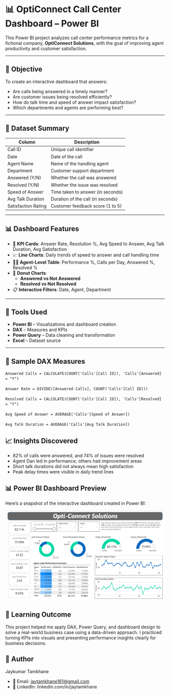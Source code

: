# 📊 OptiConnect Call Center Dashboard – Power BI

This Power BI project analyzes call center performance metrics for a fictional company, **OptiConnect Solutions**, with the goal of improving agent productivity and customer satisfaction.

---

## 🎯 Objective

To create an interactive dashboard that answers:
- Are calls being answered in a timely manner?
- Are customer issues being resolved efficiently?
- How do talk time and speed of answer impact satisfaction?
- Which departments and agents are performing best?

---

## 📁 Dataset Summary

| Column                | Description                             |
|-----------------------|-----------------------------------------|
| Call ID              | Unique call identifier                  |
| Date                 | Date of the call                        |
| Agent Name           | Name of the handling agent              |
| Department           | Customer support department             |
| Answered (Y/N)       | Whether the call was answered           |
| Resolved (Y/N)       | Whether the issue was resolved          |
| Speed of Answer      | Time taken to answer (in seconds)       |
| Avg Talk Duration    | Duration of the call (in seconds)       |
| Satisfaction Rating  | Customer feedback score (1 to 5)        |

---

## 📊 Dashboard Features

- 📌 **KPI Cards**: Answer Rate, Resolution %, Avg Speed to Answer, Avg Talk Duration, Avg Satisfaction
- 📈 **Line Charts**: Daily trends of speed to answer and call handling time
- 🧑‍💼 **Agent-Level Table**: Performance %, Calls per Day, Answered %, Resolved %
- 🥧 **Donut Charts**:
  - **Answered vs Not Answered**
  - **Resolved vs Not Resolved**
- 📋 **Interactive Filters**: Date, Agent, Department

---

## 📍 Tools Used

- **Power BI** – Visualizations and dashboard creation  
- **DAX** – Measures and KPIs  
- **Power Query** – Data cleaning and transformation  
- **Excel** – Dataset source

---

## 🧮 Sample DAX Measures

```DAX
Answered Calls = CALCULATE(COUNT('Calls'[Call ID]), 'Calls'[Answered] = "Y")

Answer Rate = DIVIDE([Answered Calls], COUNT('Calls'[Call ID]))

Resolved Calls = CALCULATE(COUNT('Calls'[Call ID]), 'Calls'[Resolved] = "Y")

Avg Speed of Answer = AVERAGE('Calls'[Speed of Answer])

Avg Talk Duration = AVERAGE('Calls'[Avg Talk Duration])
```

## 📈 Insights Discovered

- 82% of calls were answered, and 74% of issues were resolved
- Agent Dan led in performance; others had improvement areas
- Short talk durations did not always mean high satisfaction
- Peak delay times were visible in daily trend lines

## 📊 Power BI Dashboard Preview

Here’s a snapshot of the interactive dashboard created in Power BI:

![OptiConnect Dashboard](Images/Dashboard.png)

## 🧠 Learning Outcome

This project helped me apply DAX, Power Query, and dashboard design to solve a real-world business case using a data-driven approach. 
I practiced turning KPIs into visuals and presenting performance insights clearly for business decisions.

## 🙋 Author

Jaykumar Tamkhane
- 📧 Email: jaytamkhane161@gmail.com
- 🔗 LinkedIn: linkedin.com/in/jaytamkhane
